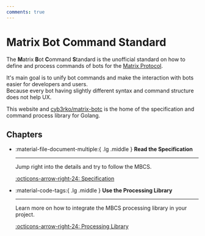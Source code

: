 ```yaml
---
comments: true
---
```


# Matrix Bot Command Standard

The **M**atrix **B**ot **C**ommand **S**tandard is the unofficial standard on how to define and process commands of bots for the [Matrix Protocol](https://matrix.org).

It's main goal is to unify bot commands and make the interaction with bots easier for developers and users.  
Because every bot having slightly different syntax and command structure does not help UX.

This website and [cyb3rko/matrix-botc](https://github.com/cyb3rko/matrix-botc) is the home of the specification and command process library for Golang.

## Chapters

<div class="grid cards" markdown>

-   :material-file-document-multiple:{ .lg .middle } __Read the Specification__

    ---

    Jump right into the details and try to follow the MBCS.

    [:octicons-arrow-right-24: Specification](specification/index.md)

-   :material-code-tags:{ .lg .middle } __Use the Processing Library__

    ---

    Learn more on how to integrate the MBCS processing library in your project.

    [:octicons-arrow-right-24: Processing Library](processor/index.md)

</div>
